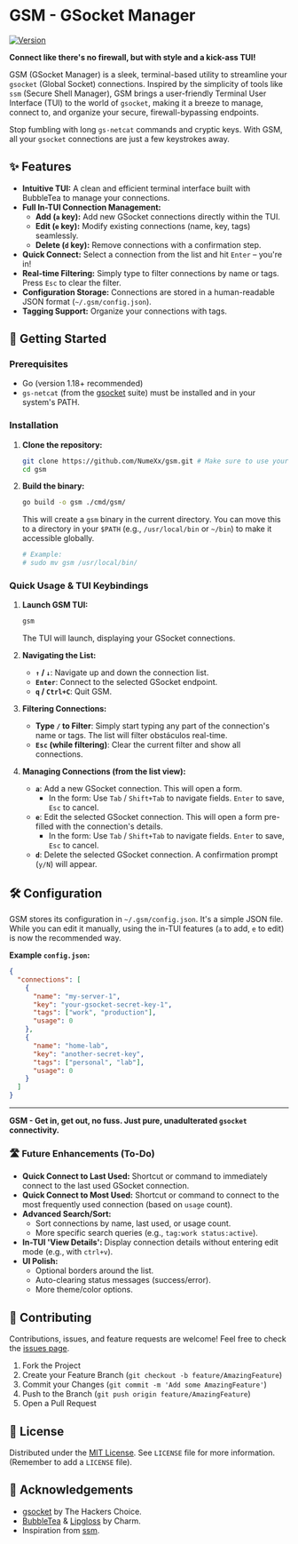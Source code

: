 # GSM - GSocket Manager

[![Version](https://img.shields.io/badge/version-v0.2.0-blue)](CHANGELOG.md)

**Connect like there's no firewall, but with style and a kick-ass TUI!**

GSM (GSocket Manager) is a sleek, terminal-based utility to streamline your `gsocket` (Global Socket) connections. Inspired by the simplicity of tools like `ssm` (Secure Shell Manager), GSM brings a user-friendly Terminal User Interface (TUI) to the world of `gsocket`, making it a breeze to manage, connect to, and organize your secure, firewall-bypassing endpoints.

Stop fumbling with long `gs-netcat` commands and cryptic keys. With GSM, all your `gsocket` connections are just a few keystrokes away.

## ✨ Features

*   **Intuitive TUI:** A clean and efficient terminal interface built with BubbleTea to manage your connections.
*   **Full In-TUI Connection Management:**
    *   **Add (`a` key):** Add new GSocket connections directly within the TUI.
    *   **Edit (`e` key):** Modify existing connections (name, key, tags) seamlessly.
    *   **Delete (`d` key):** Remove connections with a confirmation step.
*   **Quick Connect:** Select a connection from the list and hit `Enter` – you're in!
*   **Real-time Filtering:** Simply type to filter connections by name or tags. Press `Esc` to clear the filter.
*   **Configuration Storage:** Connections are stored in a human-readable JSON format (`~/.gsm/config.json`).
*   **Tagging Support:** Organize your connections with tags.

## 🚀 Getting Started

### Prerequisites

*   Go (version 1.18+ recommended)
*   `gs-netcat` (from the [gsocket](https://github.com/hackerschoice/gsocket) suite) must be installed and in your system's PATH.

### Installation

1.  **Clone the repository:**
    ```bash
    git clone https://github.com/NumeXx/gsm.git # Make sure to use your actual repo URL!
    cd gsm
    ```

2.  **Build the binary:**
    ```bash
    go build -o gsm ./cmd/gsm/
    ```
    This will create a `gsm` binary in the current directory. You can move this to a directory in your `$PATH` (e.g., `/usr/local/bin` or `~/bin`) to make it accessible globally.
    ```bash
    # Example:
    # sudo mv gsm /usr/local/bin/
    ```

### Quick Usage & TUI Keybindings

1.  **Launch GSM TUI:**
    ```bash
    gsm
    ```
    The TUI will launch, displaying your GSocket connections.

2.  **Navigating the List:**
    *   **`↑` / `↓`**: Navigate up and down the connection list.
    *   **`Enter`**: Connect to the selected GSocket endpoint.
    *   **`q` / `Ctrl+C`**: Quit GSM.

3.  **Filtering Connections:**
    *   **Type `/` to Filter**: Simply start typing any part of the connection's name or tags. The list will filter obstáculos real-time.
    *   **`Esc` (while filtering)**: Clear the current filter and show all connections.

4.  **Managing Connections (from the list view):**
    *   **`a`**: Add a new GSocket connection. This will open a form.
        *   In the form: Use `Tab` / `Shift+Tab` to navigate fields. `Enter` to save, `Esc` to cancel.
    *   **`e`**: Edit the selected GSocket connection. This will open a form pre-filled with the connection's details.
        *   In the form: Use `Tab` / `Shift+Tab` to navigate fields. `Enter` to save, `Esc` to cancel.
    *   **`d`**: Delete the selected GSocket connection. A confirmation prompt (`y/N`) will appear.

## 🛠️ Configuration

GSM stores its configuration in `~/.gsm/config.json`. It's a simple JSON file. While you can edit it manually, using the in-TUI features (`a` to add, `e` to edit) is now the recommended way.

**Example `config.json`:**
```json
{
  "connections": [
    {
      "name": "my-server-1",
      "key": "your-gsocket-secret-key-1",
      "tags": ["work", "production"],
      "usage": 0
    },
    {
      "name": "home-lab",
      "key": "another-secret-key",
      "tags": ["personal", "lab"],
      "usage": 0
    }
  ]
}
```

---
**GSM - Get in, get out, no fuss. Just pure, unadulterated `gsocket` connectivity.**

### 🛣️ Future Enhancements (To-Do)

*   **Quick Connect to Last Used:** Shortcut or command to immediately connect to the last used GSocket connection.
*   **Quick Connect to Most Used:** Shortcut or command to connect to the most frequently used connection (based on `usage` count).
*   **Advanced Search/Sort:**
    *   Sort connections by name, last used, or usage count.
    *   More specific search queries (e.g., `tag:work status:active`).
*   **In-TUI 'View Details':** Display connection details without entering edit mode (e.g., with `ctrl+v`).
*   **UI Polish:**
    *   Optional borders around the list.
    *   Auto-clearing status messages (success/error).
    *   More theme/color options.

## 🤝 Contributing

Contributions, issues, and feature requests are welcome! Feel free to check the [issues page](https://github.com/NumeXx/gsm/issues).

1.  Fork the Project
2.  Create your Feature Branch (`git checkout -b feature/AmazingFeature`)
3.  Commit your Changes (`git commit -m 'Add some AmazingFeature'`)
4.  Push to the Branch (`git push origin feature/AmazingFeature`)
5.  Open a Pull Request

## 📜 License

Distributed under the [MIT License](LICENSE). See `LICENSE` file for more information. (Remember to add a `LICENSE` file).

## 🙏 Acknowledgements

*   [gsocket](https://github.com/hackerschoice/gsocket) by The Hackers Choice.
*   [BubbleTea](https://github.com/charmbracelet/bubbletea) & [Lipgloss](https://github.com/charmbracelet/lipgloss) by Charm.
*   Inspiration from [ssm](https://github.com/lfaoro/ssm).